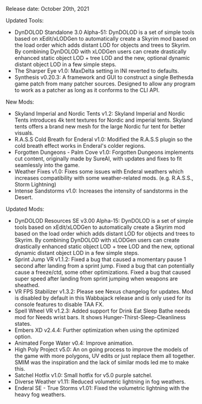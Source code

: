 
Release date: October 20th, 2021

Updated Tools: 
- DynDOLOD Standalone 3.0 Alpha-51: DynDOLOD is a set of simple tools based on xEdit/xLODGen to automatically create a Skyrim mod based on the load order which adds distant LOD for objects and trees to Skyrim. By combining DynDOLOD with xLODGen users can create drastically enhanced static object LOD + tree LOD and the new, optional dynamic distant object LOD in a few simple steps.
- The Sharper Eye v1.0: MaxDelta setting in INI reverted to defaults.
- Synthesis v0.20.3: A framework and GUI to construct a single Bethesda game patch from many patcher sources. Designed to allow any program to work as a patcher as long as it conforms to the CLI API.

New Mods:
- Skyland Imperial and Nordic Tents v1.2: Skyland Imperial and Nordic Tents introduces 4k tent textures for Nordic and imperial tents. Skyland tents offers a brand new mesh for the large Nordic fur tent for better visuals.
- R.A.S.S Cold Breath for Enderal v1.0: Modified the R.A.S.S plugin so the cold breath effect works in Enderal's colder regions.   
- Forgotten Dungeons - Palm Cove v1.0: Forgotten Dungeons implements cut content, originally made by SureAI, with updates and fixes to fit seamlessly into the game.
- Weather Fixes v1.0: Fixes some issues with Enderal weathers which increases compatibility with some weather-related mods. (e.g. R.A.S.S., Storm Lightning)
- Intense Sandstorms v1.0: Increases the intensity of sandstorms in the Desert.

Updated Mods:
- DynDOLOD Resources SE v3.00 Alpha-15: DynDOLOD is a set of simple tools based on xEdit/xLODGen to automatically create a Skyrim mod based on the load order which adds distant LOD for objects and trees to Skyrim. By combining DynDOLOD with xLODGen users can create drastically enhanced static object LOD + tree LOD and the new, optional dynamic distant object LOD in a few simple steps.
- Sprint Jump VR v1.1.2: Fixed a bug that caused a momentary pause 1 second after landing from a sprint jump. Fixed a bug that can potentially cause a freeze/ctd, some other optimizations. Fixed a bug that caused super speed after landing from sprint jumping when weapons are sheathed.
- VR FPS Stabilizer v1.3.2: Please see Nexus changelog for updates.  Mod is disabled by default in this Wabbajack release and is only used for its console features to disable TAA FX.
- Spell Wheel VR v1.2.3: Added support for Drink Eat Sleep Bathe needs mod for Needs wrist bars. It shows Hunger-Thirst-Sleep-Cleanliness states.
- Embers XD v2.4.4: Further optimization when using the optimized option.
- Animated Forge Water v0.4: Improve animation.
- High Poly Project v5.0: An on going process to improve the models of the game with more polygons, UV edits or just replace them all together. SMIM was the inspiration and the lack of similar mods led me to make this.
- Satchel Hotfix v1.0: Small hotfix for v5.0 purple satchel.
- Diverse Weather v1.11: Reduced volumetric lightning in fog weathers.
- Enderal SE - True Storms v1.01: Fixed the volumetric lightning with the heavy fog weathers.

